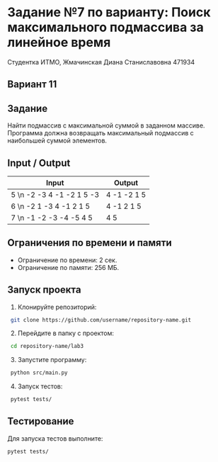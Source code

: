 # Задание №7 по варианту: Поиск максимального подмассива за линейное время  
Студентка ИТМО, Жмачинская Диана Станиславовна 471934

## Вариант 11

## Задание
Найти подмассив с максимальной суммой в заданном массиве. Программа должна возвращать максимальный подмассив с наибольшей суммой элементов.

## Input / Output

| Input            | Output        |
|------------------|---------------|
| 5 \n -2 -3 4 -1 -2 1 5 -3 | 4 -1 -2 1 5 | 
| 6 \n -2 1 -3 4 -1 2 1 5 | 4 -1 2 1 5 |
| 7 \n -1 -2 -3 -4 -5 4 5 | 4 5 |

## Ограничения по времени и памяти

- Ограничение по времени: 2 сек.
- Ограничение по памяти: 256 МБ.

## Запуск проекта
1. Клонируйте репозиторий:
  ```bash
   git clone https://github.com/username/repository-name.git
```
2. Перейдите в папку с проектом:
  ```bash
   cd repository-name/lab3
```
3. Запустите программу:
  ```bash
   python src/main.py
```
4. Запуск тестов:
  ```bash
   pytest tests/
```
## Тестирование
Для запуска тестов выполните:
```bash
pytest tests/
```
